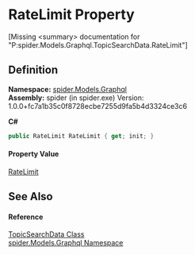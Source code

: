 # RateLimit Property


\[Missing &lt;summary&gt; documentation for "P:spider.Models.Graphql.TopicSearchData.RateLimit"\]



## Definition
**Namespace:** <a href="a7324a28-4f46-beaa-9269-26a8fa385391">spider.Models.Graphql</a>  
**Assembly:** spider (in spider.exe) Version: 1.0.0+fc7a1b35c0f8728ecbe7255d9fa5b4d3324ce3c6

**C#**
``` C#
public RateLimit RateLimit { get; init; }
```



#### Property Value
<a href="464682f1-a296-29d1-275b-1f6b003d75d7">RateLimit</a>

## See Also


#### Reference
<a href="b4d4132e-e6c4-c099-49e2-f9d56e64ca99">TopicSearchData Class</a>  
<a href="a7324a28-4f46-beaa-9269-26a8fa385391">spider.Models.Graphql Namespace</a>  

